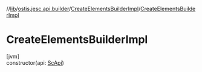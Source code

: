 //[lib](../../../index.md)/[ostis.jesc.api.builder](../index.md)/[CreateElementsBuilderImpl](index.md)/[CreateElementsBuilderImpl](-create-elements-builder-impl.md)

# CreateElementsBuilderImpl

[jvm]\
constructor(api: [ScApi](../../ostis.jesc.api/-sc-api/index.md))
